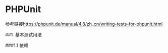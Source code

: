 # PHPUnit

参考链接<https://phpunit.de/manual/4.8/zh_cn/writing-tests-for-phpunit.html>

##1. 基本测试用法

###1.1 依赖

